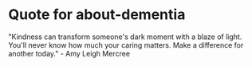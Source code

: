 
# Quote for about-dementia
"Kindness can transform someone's dark moment with a blaze of light. You'll never know how much your caring matters. Make a difference for another today." - Amy Leigh Mercree